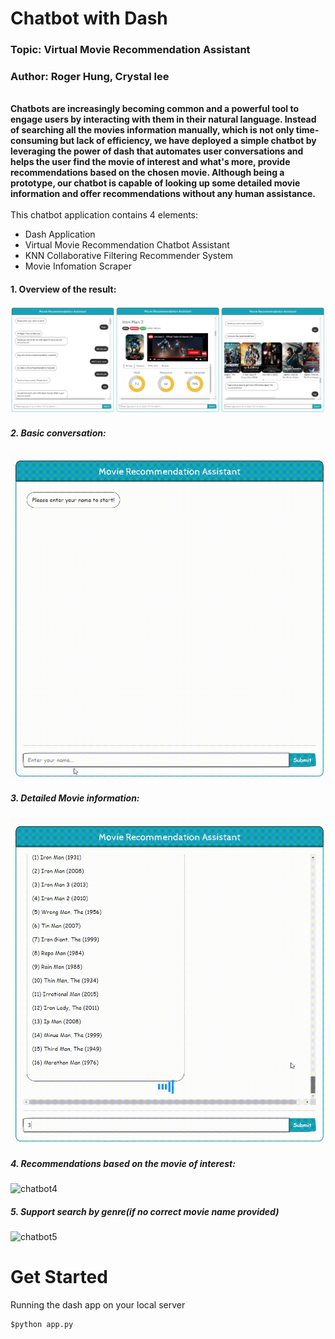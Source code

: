 # Chatbot with Dash
### Topic: Virtual Movie Recommendation Assistant 
### Author: Roger Hung, Crystal lee
<br >
<strong>Chatbots are increasingly becoming common and a powerful tool to engage users by interacting with them in their natural language. Instead of searching all the movies information manually, which is not only time-consuming but lack of efficiency, we have deployed a simple chatbot by leveraging the power of dash that automates user conversations and helps the user find the movie of interest and what's more, provide recommendations based on the chosen movie. Although being a prototype, our chatbot is capable of looking up some detailed movie information and offer recommendations without any human assistance.</strong> <br >

<br >
This chatbot application contains 4 elements:

- Dash Application 
- Virtual Movie Recommendation Chatbot Assistant
- KNN Collaborative Filtering Recommender System 
- Movie Infomation Scraper 


#### 1. Overview of the result:
![chatbot1](images/demo0.png)

##### 2. Basic conversation:
![chatbot2](images/demo1.gif)

##### 3. Detailed Movie information:
![chatbot3](images/demo2.gif)

##### 4. Recommendations based on the movie of interest:
![chatbot4](images/demo3.gif)

##### 5. Support search by genre(if no correct movie name provided) 
![chatbot5](images/demo4.gif)

# Get Started

Running the dash app on your local server

```cmd
$python app.py
```




